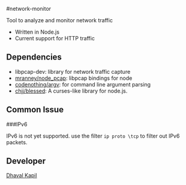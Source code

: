 #network-monitor

Tool to analyze and monitor network traffic

- Written in Node.js
- Current support for HTTP traffic

## Dependencies

- libpcap-dev: library for network traffic capture
- [mranney/node_pcap](https://github.com/mranney/node_pcap): libpcap bindings for node
- [codenothing/argv](https://github.com/codenothing/argv): for command line argument parsing
- [chjj/blessed](https://github.com/chjj/blessed): A curses-like library for node.js.

## Common Issue

###IPv6

IPv6 is not yet supported. use the filter `ip proto \tcp` to filter out IPv6 packets.

## Developer
[Dhaval Kapil](https://dhavalkapil.com/)